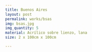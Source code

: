 ```yaml
---
title: Buenos Aires
layout: post
permalink: works/bsas
img: bsas.jpg
img_quantity: 5
material: Acrílico sobre lienzo, lana
size: 2 x 100cm x 100cm

---
```

